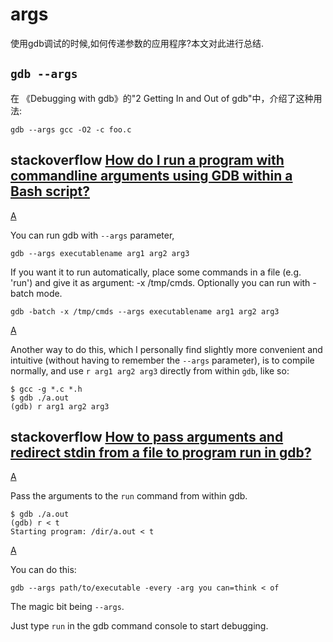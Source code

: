 # args

使用gdb调试的时候,如何传递参数的应用程序?本文对此进行总结.

## `gdb --args`

在 《Debugging with gdb》的"2 Getting In and Out of gdb"中，介绍了这种用法:

```shell
gdb --args gcc -O2 -c foo.c
```



## stackoverflow [How do I run a program with commandline arguments using GDB within a Bash script?](https://stackoverflow.com/questions/6121094/how-do-i-run-a-program-with-commandline-arguments-using-gdb-within-a-bash-script)

[A](https://stackoverflow.com/a/6121299)

You can run gdb with `--args` parameter,

```SH
gdb --args executablename arg1 arg2 arg3
```

If you want it to run automatically, place some commands in a file (e.g. 'run') and give it as argument: -x /tmp/cmds. Optionally you can run with -batch mode.

```SH
gdb -batch -x /tmp/cmds --args executablename arg1 arg2 arg3
```

[A](https://stackoverflow.com/a/29741504)

Another way to do this, which I personally find slightly more convenient and intuitive (without having to remember the `--args` parameter), is to compile normally, and use `r arg1 arg2 arg3` directly from within `gdb`, like so:

```
$ gcc -g *.c *.h
$ gdb ./a.out
(gdb) r arg1 arg2 arg3
```

## stackoverflow [How to pass arguments and redirect stdin from a file to program run in gdb?](https://stackoverflow.com/questions/4521015/how-to-pass-arguments-and-redirect-stdin-from-a-file-to-program-run-in-gdb)



[A](https://stackoverflow.com/a/4521023)

Pass the arguments to the `run` command from within gdb.

```SH
$ gdb ./a.out
(gdb) r < t
Starting program: /dir/a.out < t
```

[A](https://stackoverflow.com/a/4521576)

You can do this:

```shell
gdb --args path/to/executable -every -arg you can=think < of
```

The magic bit being `--args`.

Just type `run` in the gdb command console to start debugging.